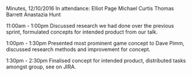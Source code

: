 Minutes, 12/10/2016
In attendance: Elliot Page
               Michael Curtis
               Thomas Barrett
               Anastazia Hunt
               
11:00am - 1:00pm
    Discussed research we had done over the previous sprint, formulated concepts for intended product from our talk.
    
1:00pm - 1:30pm
    Presented most prominent game concept to Dave Pimm, discussed research methods and improvement for concept.
    
1:30pm - 2:30pm
    Finalised concept for intended product, distributed tasks amongst group, see on JIRA.

